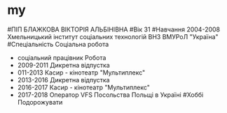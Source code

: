 # my
#ПІП
БЛАЖКОВА ВІКТОРІЯ АЛЬБІНІВНА
#Вік
31 
#Навчання
2004-2008 
Хмельницький інститут соціальних технологій ВНЗ ВМУРоЛ "Україна"
#Cпеціальність 
Соціальна робота
* соціальний працівник
Робота
* 2009-2011
Дикретна відпустка
* 011-2013
Касир - кінотеатр "Мультиплекс"
* 2013-2016
Дикретна відпустка
* 2016-2017
Касир - кінотеатр "Мультиплекс"
* 2017-2018
Оператор VFS Посольства Польщі в Україні
#Хоббі
Подорожувати